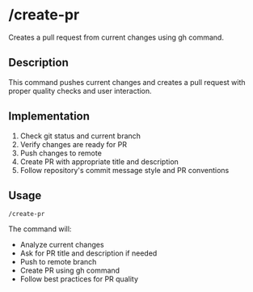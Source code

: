 # /create-pr

Creates a pull request from current changes using gh command.

## Description
This command pushes current changes and creates a pull request with proper quality checks and user interaction.

## Implementation
1. Check git status and current branch
2. Verify changes are ready for PR
3. Push changes to remote
4. Create PR with appropriate title and description
5. Follow repository's commit message style and PR conventions

## Usage
```
/create-pr
```

The command will:
- Analyze current changes
- Ask for PR title and description if needed
- Push to remote branch
- Create PR using gh command
- Follow best practices for PR quality